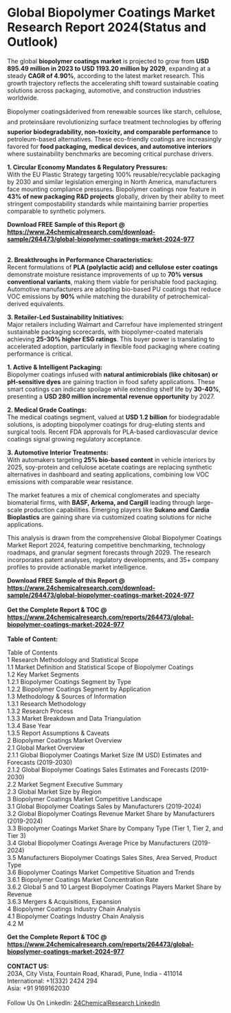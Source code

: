 <h1>Global Biopolymer Coatings Market Research Report 2024(Status and Outlook)</h1><p>The global <strong>biopolymer coatings market</strong> is projected to grow from <strong>USD 895.49 million in 2023 to USD 1193.20 million by 2029</strong>, expanding at a steady <strong>CAGR of 4.90%</strong>, according to the latest market research. This growth trajectory reflects the accelerating shift toward sustainable coating solutions across packaging, automotive, and construction industries worldwide.</p><p>Biopolymer coatingsâderived from renewable sources like starch, cellulose, and proteinsâare revolutionizing surface treatment technologies by offering <strong>superior biodegradability, non-toxicity, and comparable performance</strong> to petroleum-based alternatives. These eco-friendly coatings are increasingly favored for <strong>food packaging, medical devices, and automotive interiors</strong> where sustainability benchmarks are becoming critical purchase drivers.</p><p><strong>1. Circular Economy Mandates &amp; Regulatory Pressures:</strong><br>
With the EU Plastic Strategy targeting 100% reusable/recyclable packaging by 2030 and similar legislation emerging in North America, manufacturers face mounting compliance pressures. Biopolymer coatings now feature in <strong>43% of new packaging R&amp;D projects</strong> globally, driven by their ability to meet stringent compostability standards while maintaining barrier properties comparable to synthetic polymers.</p><div><b>Download FREE Sample of this Report @ 
            <a href="https://www.24chemicalresearch.com/download-sample/264473/global-biopolymer-coatings-market-2024-977">
            https://www.24chemicalresearch.com/download-sample/264473/global-biopolymer-coatings-market-2024-977</a></b></div><br><p><strong>2. Breakthroughs in Performance Characteristics:</strong><br>
Recent formulations of <strong>PLA (polylactic acid) and cellulose ester coatings</strong> demonstrate moisture resistance improvements of up to <strong>70% versus conventional variants</strong>, making them viable for perishable food packaging. Automotive manufacturers are adopting bio-based PU coatings that reduce VOC emissions by <strong>90%</strong> while matching the durability of petrochemical-derived equivalents.</p><p><strong>3. Retailer-Led Sustainability Initiatives:</strong><br>
Major retailers including Walmart and Carrefour have implemented stringent sustainable packaging scorecards, with biopolymer-coated materials achieving <strong>25-30% higher ESG ratings</strong>. This buyer power is translating to accelerated adoption, particularly in flexible food packaging where coating performance is critical.</p><p><strong>1. Active &amp; Intelligent Packaging:</strong><br>
Biopolymer coatings infused with <strong>natural antimicrobials (like chitosan) or pH-sensitive dyes</strong> are gaining traction in food safety applications. These smart coatings can indicate spoilage while extending shelf life by <strong>30-40%</strong>, presenting a <strong>USD 280 million incremental revenue opportunity</strong> by 2027.</p><p><strong>2. Medical Grade Coatings:</strong><br>
The medical coatings segment, valued at <strong>USD 1.2 billion</strong> for biodegradable solutions, is adopting biopolymer coatings for drug-eluting stents and surgical tools. Recent FDA approvals for PLA-based cardiovascular device coatings signal growing regulatory acceptance.</p><p><strong>3. Automotive Interior Treatments:</strong><br>
With automakers targeting <strong>25% bio-based content</strong> in vehicle interiors by 2025, soy-protein and cellulose acetate coatings are replacing synthetic alternatives in dashboard and seating applications, combining low VOC emissions with comparable wear resistance.</p><p>The market features a mix of chemical conglomerates and specialty biomaterial firms, with <strong>BASF, Arkema, and Cargill</strong> leading through large-scale production capabilities. Emerging players like <strong>Sukano and Cardia Bioplastics</strong> are gaining share via customized coating solutions for niche applications.</p><p>This analysis is drawn from the comprehensive Global Biopolymer Coatings Market Report 2024, featuring competitive benchmarking, technology roadmaps, and granular segment forecasts through 2029. The research incorporates patent analyses, regulatory developments, and 35+ company profiles to provide actionable market intelligence.</p><div><b>Download FREE Sample of this Report @ 
            <a href="https://www.24chemicalresearch.com/download-sample/264473/global-biopolymer-coatings-market-2024-977">
            https://www.24chemicalresearch.com/download-sample/264473/global-biopolymer-coatings-market-2024-977</a></b></div><br><div><b>Get the Complete Report & TOC @ 
            <a href="https://www.24chemicalresearch.com/reports/264473/global-biopolymer-coatings-market-2024-977">
            https://www.24chemicalresearch.com/reports/264473/global-biopolymer-coatings-market-2024-977</a></b></div><br>
            <b>Table of Content:</b><p>Table of Contents<br />
1 Research Methodology and Statistical Scope<br />
1.1 Market Definition and Statistical Scope of Biopolymer Coatings<br />
1.2 Key Market Segments<br />
1.2.1 Biopolymer Coatings Segment by Type<br />
1.2.2 Biopolymer Coatings Segment by Application<br />
1.3 Methodology & Sources of Information<br />
1.3.1 Research Methodology<br />
1.3.2 Research Process<br />
1.3.3 Market Breakdown and Data Triangulation<br />
1.3.4 Base Year<br />
1.3.5 Report Assumptions & Caveats<br />
2 Biopolymer Coatings Market Overview<br />
2.1 Global Market Overview<br />
2.1.1 Global Biopolymer Coatings Market Size (M USD) Estimates and Forecasts (2019-2030)<br />
2.1.2 Global Biopolymer Coatings Sales Estimates and Forecasts (2019-2030)<br />
2.2 Market Segment Executive Summary<br />
2.3 Global Market Size by Region<br />
3 Biopolymer Coatings Market Competitive Landscape<br />
3.1 Global Biopolymer Coatings Sales by Manufacturers (2019-2024)<br />
3.2 Global Biopolymer Coatings Revenue Market Share by Manufacturers (2019-2024)<br />
3.3 Biopolymer Coatings Market Share by Company Type (Tier 1, Tier 2, and Tier 3)<br />
3.4 Global Biopolymer Coatings Average Price by Manufacturers (2019-2024)<br />
3.5 Manufacturers Biopolymer Coatings Sales Sites, Area Served, Product Type<br />
3.6 Biopolymer Coatings Market Competitive Situation and Trends<br />
3.6.1 Biopolymer Coatings Market Concentration Rate<br />
3.6.2 Global 5 and 10 Largest Biopolymer Coatings Players Market Share by Revenue<br />
3.6.3 Mergers & Acquisitions, Expansion<br />
4 Biopolymer Coatings Industry Chain Analysis<br />
4.1 Biopolymer Coatings Industry Chain Analysis<br />
4.2 M</p><div><b>Get the Complete Report & TOC @ 
            <a href="https://www.24chemicalresearch.com/reports/264473/global-biopolymer-coatings-market-2024-977">
            https://www.24chemicalresearch.com/reports/264473/global-biopolymer-coatings-market-2024-977</a></b></div><br><b>CONTACT US:</b><br>
            203A, City Vista, Fountain Road, Kharadi, Pune, India - 411014<br>
            International: +1(332) 2424 294<br>
            Asia: +91 9169162030 <br><br>
            Follow Us On LinkedIn: <a href="https://www.linkedin.com/company/24chemicalresearch/">24ChemicalResearch LinkedIn</a>